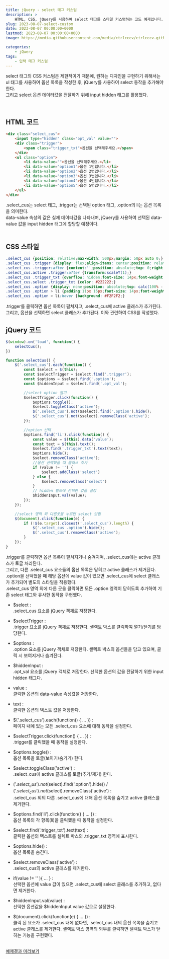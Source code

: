 ```yaml
---
title: jQuery - select 태그 커스텀
description: >  
    HTML, CSS, jQuery를 사용하여 select 태그를 스타일 커스텀하는 코드 예제입니다.
slug: 2023-08-07-select-custom
date: 2023-08-07 00:00:00+0000
lastmod: 2023-08-07 00:00:00+0000
image: https://media.githubusercontent.com/media/ctrlcccv/ctrlcccv.github.io/master/assets/img/post/select-custom.webp

categories:
    - jQuery
tags:
    - 입력 태그 커스텀
---
```

select 태그의 CSS 커스텀은 제한적이기 때문에, 원하는 디자인을 구현하기 위해서는 ul 태그를 사용하여 옵션 목록을 작성한 후, jQuery를 사용하여 select 동작을 추가해야 한다.  
그리고 select 옵션 데이터값을 전달하기 위해 input hidden 태그를 활용했다.  

<script async src="https://pagead2.googlesyndication.com/pagead/js/adsbygoogle.js?client=ca-pub-8535540836842352" crossorigin="anonymous"></script>
<ins class="adsbygoogle"
     style="display:block; text-align:center;"
     data-ad-layout="in-article"
     data-ad-format="fluid"
     data-ad-client="ca-pub-8535540836842352"
     data-ad-slot="2974559225"></ins>
<script>
     (adsbygoogle = window.adsbygoogle || []).push({});
</script>

<br>

## HTML 코드
```html
<div class="select_cus">
    <input type="hidden" class="opt_val" value="">
    <div class="trigger">
        <span class="trigger_txt">옵션을 선택해주세요.</span>
    </div>
    <ul class="option">
        <li data-value="">옵션을 선택해주세요.</li>
        <li data-value="option1">옵션 1번입니다.</li>
        <li data-value="option2">옵션 2번입니다.</li>
        <li data-value="option3">옵션 3번입니다.</li>
        <li data-value="option4">옵션 4번입니다.</li>
        <li data-value="option5">옵션 5번입니다.</li>
    </ul>
</div>
```
.select_cus는 select 태그, .trigger는 선택된 option 태그, .option의 li는 옵션 목록을 의미한다.  
data-value 속성의 값은 실제 데이터값을 나타내며, jQuery를 사용하여 선택된 data-value 값을 input hidden 태그에 할당할 예정이다.  
<br>

## CSS 스타일
```css
.select_cus {position: relative;max-width: 500px;margin: 50px auto 0;}
.select_cus .trigger {display: flex;align-items: center;position: relative;height: 40px;padding: 0 36px 0 16px;border: 1px solid #D9D9D9;cursor: pointer;}
.select_cus .trigger:after {content:'';position: absolute;top: 0;right: 0;width: 38px;height: 38px;background:url('images/select_arr.png') center center no-repeat;background-size: contain;transform:scaleY(-1);}
.select_cus.active .trigger:after {transform:scaleY(1);}
.select_cus .trigger_txt {overflow: hidden;font-size: 14px;font-weight: 400;letter-spacing: -0.21px;color: #ACACAC;white-space: nowrap; text-overflow: ellipsis;}
.select_cus.select .trigger_txt {color: #222222;}
.select_cus .option {display: none;position: absolute;top: calc(100% - 1px);width: 100%;max-height: 203px;background: #fff;border: 1px solid #D9D9D9;z-index: 1;overflow-y: auto;}
.select_cus .option > li {padding:11px 16px;font-size: 14px;font-weight: 500;line-height: 1.3;color: #2C2C2C;cursor: pointer;}
.select_cus .option > li:hover {background: #F2F2F2;}
```
.trigger를 클릭하면 옵션 목록이 펼쳐지고, .select_cus에 active 클래스가 추가된다.   
그리고, 옵션을 선택하면 select 클래스가 추가된다. 이와 관련하여 CSS를 작성했다.   

<script async src="https://pagead2.googlesyndication.com/pagead/js/adsbygoogle.js?client=ca-pub-8535540836842352" crossorigin="anonymous"></script>
<ins class="adsbygoogle"
     style="display:block; text-align:center;"
     data-ad-layout="in-article"
     data-ad-format="fluid"
     data-ad-client="ca-pub-8535540836842352"
     data-ad-slot="2974559225"></ins>
<script>
     (adsbygoogle = window.adsbygoogle || []).push({});
</script>

## jQuery 코드
```js
$(window).on('load', function() {
    selectCus();
})

function selectCus() {
    $('.select_cus').each(function() {
        const $select = $(this);
        const $selectTrigger = $select.find('.trigger');
        const $options = $select.find('.option');
        const $hiddenInput = $select.find('.opt_val');

        //select option 열기
        $selectTrigger.click(function() {
            $options.toggle();
            $select.toggleClass('active');
            $('.select_cus').not($select).find('.option').hide();
            $('.select_cus').not($select).removeClass('active');
        });

        //option 선택
        $options.find('li').click(function() {
            const value = $(this).data('value');
            const text = $(this).text();
            $select.find('.trigger_txt').text(text);
            $options.hide();
            $select.removeClass('active');
            //옵션 선택했을 때 클래스 추가
            if (value != '') {
                $select.addClass('select')
            } else {
                $select.removeClass('select')
            }
            // hidden 필드에 선택한 값을 설정
            $hiddenInput.val(value);
        });
    });

    //select 영역 외 다른곳을 누르면 select 닫힘
    $(document).click(function(e) {
        if (!$(e.target).closest('.select_cus').length) {
            $('.select_cus .option').hide();
            $('.select_cus').removeClass('active');
        }
    });
}
```
.trigger를 클릭하면 옵션 목록이 펼쳐지거나 숨겨지며, .select_cus에는 active 클래스가 토글 처리된다.   
그리고, 다른 .select_cus 요소들의 옵션 목록은 닫히고 active 클래스가 제거된다.   
.option을 선택했을 때 해당 옵션에 value 값이 있으면 .select_cus에 select 클래스가 추가되어 별도의 스타일을 적용했다.  
.select_cus 영역 외에 다른 곳을 클릭하면 모든 .option 영역이 닫히도록 추가하여 기존 select 태그와 유사한 동작을 구현했다.  

* $select :   
.select_cus 요소를 jQuery 객체로 저장한다.  

* $selectTrigger :   
.trigger 요소를 jQuery 객체로 저장한다. 셀렉트 박스를 클릭하여 열기/닫기를 담당한다.  

* $options :   
.option 요소를 jQuery 객체로 저장한다. 셀렉트 박스의 옵션들을 담고 있으며, 클릭 시 보여지거나 숨겨진다.  

* $hiddenInput :   
.opt_val 요소를 jQuery 객체로 저장한다. 선택한 옵션의 값을 전달하기 위한 input hidden 태그다.  

* value :   
클릭한 옵션의 data-value 속성값을 저장한다.  

* text :   
클릭한 옵션의 텍스트 값을 저장한다.  

* $('.select_cus').each(function() { ... }) :  
페이지 내에 있는 모든 .select_cus 요소에 대해 동작을 설정한다.

* $selectTrigger.click(function() { ... }) :  
.trigger를 클릭했을 때 동작을 설정한다.

* $options.toggle() :  
옵션 목록을 토글(보이기/숨기기) 한다.

* $select.toggleClass('active') :  
.select_cus에 active 클래스를 토글(추가/제거) 한다.

* $('.select_cus').not($select).find('.option').hide() / $('.select_cus').not($select).removeClass('active') :  
.select_cus 외의 다른 .select_cus에 대해 옵션 목록을 숨기고 active 클래스를 제거한다.

* $options.find('li').click(function() { ... }) :  
옵션 목록의 각 항목(li)을 클릭했을 때 동작을 설정한다.

* $select.find('.trigger_txt').text(text) :   
클릭한 옵션의 텍스트를 셀렉트 박스의 .trigger_txt 영역에 표시한다.

* $options.hide() :   
옵션 목록을 숨긴다.

* $select.removeClass('active') :  
.select_cus의 active 클래스를 제거한다.

* if(value != '' ){ ... } :  
선택한 옵션에 value 값이 있으면 .select_cus에 select 클래스를 추가하고, 없다면 제거한다.  

* $hiddenInput.val(value) :   
선택한 옵션값을 $hiddenInput value 값으로 설정한다.

* $(document).click(function(e) { ... }) :  
클릭 된 요소가 .select_cus 내에 없다면, .select_cus 내의 옵션 목록을 숨기고 active 클래스를 제거한다. 셀렉트 박스 영역의 외부를 클릭하면 셀렉트 박스가 닫히는 기능을 구현했다.  

<br>

<div class="btn_wrap">
    <a target="_blank" href="https://ctrlcccv.github.io/ctrlcccv-demo/2023-08-07-select-custom/">예제결과 미리보기</a>
</div>